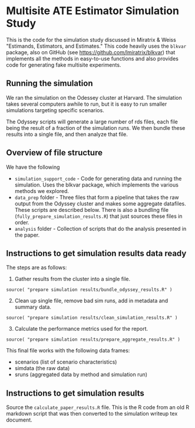 # Multisite ATE Estimator Simulation Study

This is the code for the simulation study discussed in Miratrix & Weiss "Estimands, Estimators, and Estimates." This code heavily uses the `blkvar` package, also on GitHub (see https://github.com/lmiratrix/blkvar) that implements all the methods in easy-to-use functions and also provides code for generating fake multisite experiments.


## Running the simulation
We ran the simulation on the Odessey cluster at Harvard.  The simulation takes several computers awhile to run, but it is easy to run smaller simulations targeting specific scenarios.

The Odyssey scripts will generate a large number of rds files, each file being the result of a fraction of the simulation runs. We then bundle these results into a single file, and then analyze that file.


## Overview of file structure

We have the following

  * `simulation_support_code` - Code for generating data and running the simulation.  Uses the blkvar package, which implements the various methods we explored.
  * `data_prep` folder - Three files that form a pipeline that takes the raw output from the Odyssey cluster and makes some aggregate datafiles.  These scripts are described below.  There is also a bundling file (`fully_prepare_simulation_results.R`) that just sources these files in order.
  * `analysis` folder - Collection of scripts that do the analysis presented in the paper.
  
  
## Instructions to get simulation results data ready

The steps are as follows:

1) Gather results from the cluster into a single file.
```
source( "prepare simulation results/bundle_odyssey_results.R" )
```

2) Clean up single file, remove bad sim runs, add in metadata and summary data.
```
source( "prepare simulation results/clean_simulation_results.R" )
```

3) Calculate the performance metrics used for the report.

```
source( "prepare simulation results/prepare_aggregate_results.R" )
```

This final file works with the following data frames:

 * scenarios (list of scenario characteristics)
 * simdata (the raw data)
 * sruns (aggregated data by method and simulation run)


## Instructions to get simulation results

Source the `calculate_paper_results.R` file.  This is the R code from an old R markdown script that was then converted to the simulation writeup tex document.


